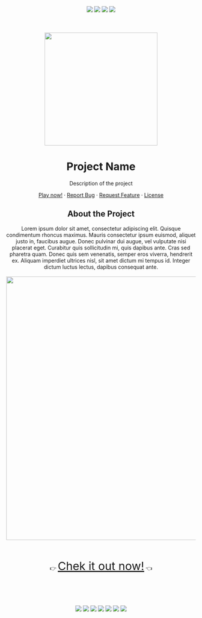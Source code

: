 <div align="center">
  <img src="https://img.shields.io/github/languages/code-size/carolsvntos/project-template">
  <img src="https://img.shields.io/website?url=https%3A%2F%2Fcarolsvntos.github.io%2Fproject-template%2F">
  <img src="https://img.shields.io/github/stars/carolsvntos/project-template?style=social">
  <img src="https://img.shields.io/twitter/follow/carolsvntos?style=social">
  <br /><br /><br /><br />
</div>
<div align="center">
  <img src="https://popularanime.com.br/wp-content/uploads/2022/05/spy-x-family-personagens.jpg" width="300">
  <h1 align="center">Project Name</h3>
  <p>Description of the project</p>
  <p>
    <a href="https://carolsvntos.github.io/project-template/">Play now!</a>
    ·
    <a href="https://github.com/carolsvntos/project-template/issues">Report Bug</a>
    ·
    <a href="https://github.com/carolsvntos/project-template/issues">Request Feature</a>
    ·
    <a href="https://github.com/carolsvntos/project-template/blob/master/LICENSE.md">License</a>
  </p>
</div>
<div align="center">
  <h2>About the Project</h2>
</div>
<div align="center">
  Lorem ipsum dolor sit amet, consectetur adipiscing elit. Quisque condimentum rhoncus maximus. Mauris consectetur ipsum euismod, aliquet justo in, faucibus augue.   Donec pulvinar dui augue, vel vulputate nisi placerat eget. Curabitur quis sollicitudin mi, quis dapibus ante. Cras sed pharetra quam. Donec quis sem venenatis, semper eros viverra, hendrerit ex. Aliquam imperdiet ultrices nisl, sit amet dictum mi tempus id. Integer dictum luctus lectus, dapibus consequat ante.
  <br /><br />
</div>
<div align="center">
  <img src="https://user-images.githubusercontent.com/1522117/188444956-45ae9fb2-60aa-41ce-bef4-3ed88a8d0627.png" width="700">
  <br /><br /><br /><br />
</div>
<div align="center">
 👉 <a href="https://carolsvntos.github.io/project-template/" style="font-size:30px;">Chek it out now!</a> 👈
 <br /><br /><br /><br /><br /><br />
</div>
<div align="center">
  <img src="https://img.shields.io/badge/typescript-%23007ACC.svg?style=for-the-badge&logo=typescript&logoColor=white">
  <img src="https://img.shields.io/badge/perl-%2339457E.svg?style=for-the-badge&logo=perl&logoColor=white">
  <img src="https://img.shields.io/badge/javascript-%23323330.svg?style=for-the-badge&logo=javascript&logoColor=%23F7DF1E">
  <img src="https://img.shields.io/badge/html5-%23E34F26.svg?style=for-the-badge&logo=html5&logoColor=white">
  <img src="https://img.shields.io/badge/css3-%231572B6.svg?style=for-the-badge&logo=css3&logoColor=white">
  <img src="https://img.shields.io/badge/Buy%20Me%20a%20Coffee-ffdd00?style=for-the-badge&logo=buy-me-a-coffee&logoColor=black">
  <img src="https://img.shields.io/badge/Buy%20Me%20a%20Coffee-ffdd00?style=for-the-badge&logo=buy-me-a-coffee&logoColor=black">
</div>
